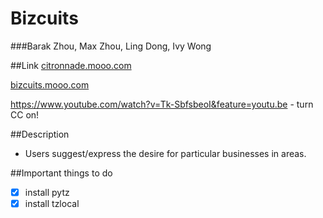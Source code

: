 Bizcuits 
========
###Barak Zhou, Max Zhou, Ling Dong, Ivy Wong

##Link
[citronnade.mooo.com]([citronnade.mooo.com])

[bizcuits.mooo.com](bizcuits.mooo.com)

https://www.youtube.com/watch?v=Tk-SbfsbeoI&feature=youtu.be - turn CC on!

##Description
- Users suggest/express the desire for particular businesses in areas.

##Important things to do
- [x] install pytz
- [x] install tzlocal
